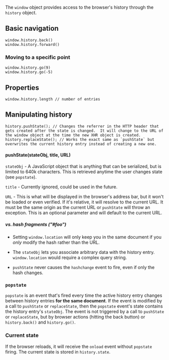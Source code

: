 The `window` object provides access to the browser's history through the `history` object.

## Basic navigation

```
window.history.back()
window.history.forward()
```
### Moving to a specific point

```
window.history.go(9)
window.history.go(-5)
```

## Properties

```
window.history.length // number of entries
```

## Manipulating history

```
history.pushState(); // Changes the referrer in the HTTP header that gets created after the state is changed.  It will change to the URL of the window object at the time the new XHR object is created.
history.replaceState(); // Works the exact same as `pushState` but overwrites the current history entry instead of creating a new one.
```

#### pushState(stateObj, title, URL)

`stateObj` - A JavaScript object that is anything that can be serialized, but is limited to 640k characters.  This is retrieved anytime the user changes state (see `popstate`).

`title` - Currently ignored, could be used in the future.

`URL` - This is what will be displayed in the browser's address bar, but it won't be loaded or even verified.  If it's relative, it will resolve to the current URL.  It must be the same origin as the current URL or `pushState` will throw an exception.  This is an optional parameter and will default to the current URL.

##### vs. hash fragments ("#foo")

- Setting `window.location` will only keep you in the same document if you _only_ modify the hash rather than the URL.

- The `stateObj` lets you associate arbitrary data with the history entry.  `window.location` would require a complex query string.

- `pushState` never causes the `hashchange` event to fire, even if only the hash changes.

### `popstate`

`popstate` is an event that's fired every time the active history entry changes between history entries **for the same document**.  If the event is modified by a call to `pushState` or `replaceState`, then the `popstate` event's state contains the history entry's `stateObj`.  The event is not triggered by a call to `pushState` or `replaceState`, but by browser actions (hitting the back button) or `history.back()` and `history.go()`.

### Current state

If the browser reloads, it will receive the `onload` event without `popstate` firing.  The current state is stored in `history.state`.